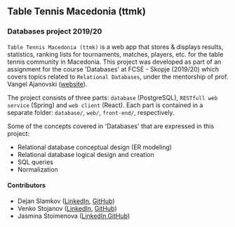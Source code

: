 ## Table Tennis Macedonia (ttmk)
### Databases project 2019/20

`Table Tennis Macedonia (ttmk)` is a web app that stores & displays results, statistics, ranking lists for tournaments, matches, players, etc.
for the table tennis community in Macedonia. This project was developed as part of an assignment for the course
'Databases' at FCSE - Skopje (2019/20) which covers topics related to `Relational Databases`, under the mentorship of prof. Vangel Ajanovski ([website](https://ajanovski.info/)).

The project consists of three parts: `database` (PostgreSQL), `RESTfull web service` (Spring) and `web client` (React).
Each part is contained in a separate folder: `database/`, `web/`, `front-end/`, respectively.

Some of the concepts covered in 'Databases' that are expressed in this project:
- Relational database conceptual design (ER modeling)
- Relational database logical design and creation
- SQL queries
- Normalization

#### Contributors
- Dejan Slamkov ([LinkedIn](https://www.linkedin.com/in/dejan-slamkov/), [GitHub](https://github.com/SlamkovDejan))
- Venko Stojanov ([LinkedIn](https://www.linkedin.com/in/venko-stojanov-3970751b4), [GitHub](https://github.com/StojanovVenko))
- Jasmina Stoimenova ([LinkedIn](https://www.linkedin.com/in/jasmina-stoimenova-93a263182),[GitHub](https://github.com/stoimenovaj))

